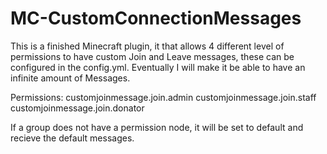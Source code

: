 # MC-CustomConnectionMessages
This is a finished Minecraft plugin, it that allows 4 different level of permissions to have custom Join and Leave messages, 
these can be configured in the config.yml. Eventually I will make it be able to have an infinite amount of Messages.

Permissions:
customjoinmessage.join.admin
customjoinmessage.join.staff
customjoinmessage.join.donator

If a group does not have a permission node, it will be set to default and recieve the default messages.
